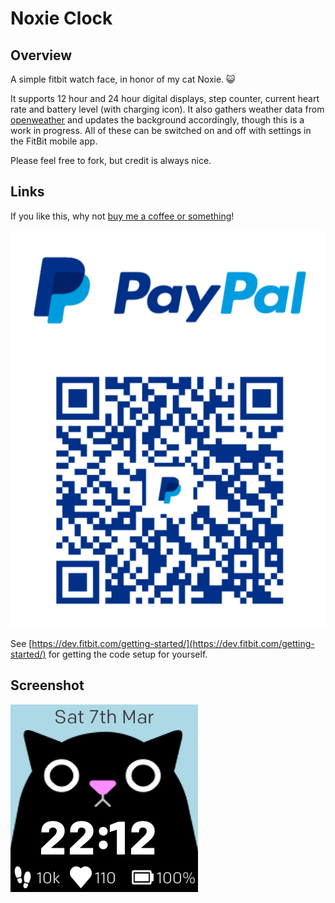 # Noxie Clock

## Overview

A simple fitbit watch face, in honor of my cat Noxie. 😺

It supports 12 hour and 24 hour digital displays, step counter, current heart rate and battery level
(with charging icon). It also gathers weather data from [openweather](https://openweathermap.org)
and updates the background accordingly, though this is a work in progress. All of these can be
switched on and off with settings in the FitBit mobile app.

Please feel free to fork, but credit is always nice.

## Links

If you like this, why not [buy me a coffee or something](https://www.paypal.me/michaelragray)!

![PayPal](https://github.com/mikeygray/noxie-clock/blob/master/resources/other/paypal.png 'PayPal')

See [https://dev.fitbit.com/getting-started/](https://dev.fitbit.com/getting-started/) for getting
the code setup for yourself.

## Screenshot

![Screenshot](https://github.com/mikeygray/noxie-clock/blob/master/resources/other/screenshot-1.png 'Screenshot')
